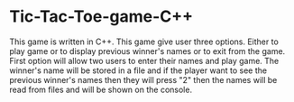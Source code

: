 # Tic-Tac-Toe-game-C++
This game is written in C++. This game give user three options. Either to play game or to display previous winner's names or to exit from the game. First option will allow two users to enter their names and play game. The winner's name will be stored in a file and if the player want to see the previous winner's names then they will press "2" then the names will be read from files and will be shown on the console.
